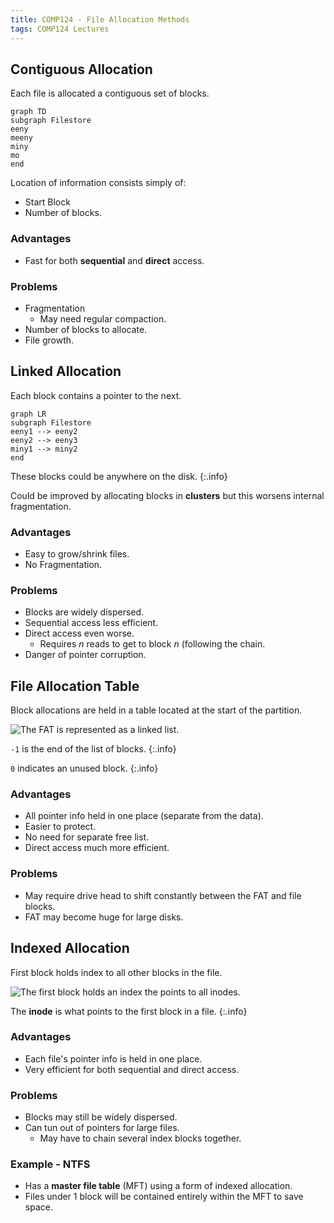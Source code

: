 ```yaml
---
title: COMP124 - File Allocation Methods
tags: COMP124 Lectures
---
```

## Contiguous Allocation
Each file is allocated a contiguous set of blocks.

```mermaid
graph TD
subgraph Filestore
eeny 
meeny
miny
mo
end
```

Location of information consists simply of:

* Start Block
* Number of blocks.

### Advantages
* Fast for both **sequential** and **direct** access.

### Problems
* Fragmentation
	* May need regular compaction.
* Number of blocks to allocate.
* File growth.

## Linked Allocation
Each block contains a pointer to the next.

```mermaid
graph LR
subgraph Filestore
eeny1 --> eeny2
eeny2 --> eeny3
miny1 --> miny2
end
```

These blocks could be anywhere on the disk.
{:.info}

Could be improved by allocating blocks in **clusters** but this worsens internal fragmentation.

### Advantages
* Easy to grow/shrink files.
* No Fragmentation.

### Problems
* Blocks are widely dispersed.
* Sequential access less efficient.
* Direct access even worse.
	* Requires $n$ reads to get to block $n$ (following the chain.
* Danger of pointer corruption.

## File Allocation Table
Block allocations are held in a table located at the start of the partition.

![The FAT is represented as a linked list.]({{site.baseurl}}/assets/comp124/lectures/2021-03-18-1-1.png)

`-1` is the end of the list of blocks.
{:.info}

`0` indicates an unused block.
{:.info}

### Advantages
* All pointer info held in one place (separate from the data).
* Easier to protect.
* No need for separate free list.
* Direct access much more efficient.

### Problems
* May require drive head to shift constantly between the FAT and file blocks.
* FAT may become huge for large disks.

## Indexed Allocation
First block holds index to all other blocks in the file.

![The first block holds an index the points to all inodes.]({{site.baseurl}}/assets/comp124/lectures/2021-03-18-1-2.png)

The **inode** is what points to the first block in a file.
{:.info}

### Advantages
* Each file's pointer info is held in one place.
* Very efficient for both sequential and direct access.

### Problems
* Blocks may still be widely dispersed.
* Can tun out of pointers for large files.
	* May have to chain several index blocks together.
	
### Example - NTFS
* Has a **master file table** (MFT) using a form of indexed allocation.
* Files under 1 block will be contained entirely within the MFT to save space.